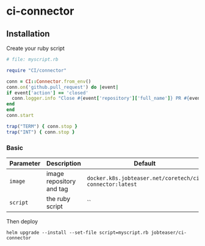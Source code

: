 # ci-connector

## Installation

Create your ruby script
```ruby
# file: myscript.rb

require "CI/connector"

conn = CI::Connector.from_env()
conn.on('github.pull_request') do |event|
if event['action'] == 'closed'
  conn.logger.info "Close #{event['repository']['full_name']} PR #{event['number']}"
end
end
conn.start

trap("TERM") { conn.stop }
trap("INT") { conn.stop }

```

### Basic
| Parameter                     | Description                                     | Default                                                    |
| -----------------------       | ---------------------------------------------   | ---------------------------------------------------------- |
| `image`                       | image repository and tag                        | `docker.k8s.jobteaser.net/coretech/ci-connector:latest`    |
| `script`                      | the ruby script                                 | ``                                                   |

Then deploy
```
helm upgrade --install --set-file script=myscript.rb jobteaser/ci-connector
```
